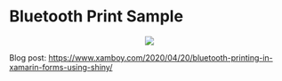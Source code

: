 # Bluetooth Print Sample


<p align="center">
<img height:"800" src="Sample.gif" />

Blog post: https://www.xamboy.com/2020/04/20/bluetooth-printing-in-xamarin-forms-using-shiny/
